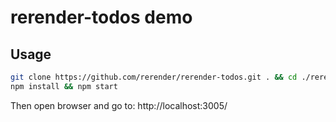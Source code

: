 # rerender-todos demo
## Usage
```bash
git clone https://github.com/rerender/rerender-todos.git . && cd ./rerender-todos
npm install && npm start
```
Then open browser and go to: http://localhost:3005/
